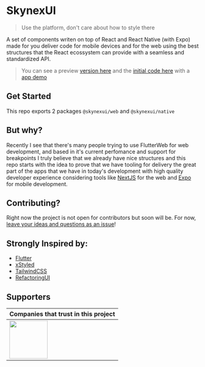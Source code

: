 # SkynexUI

> Use the platform, don't care about how to style there

A set of components writen on top of React and React Native (with Expo) made for you deliver code for mobile devices and for the web using the best structures that the React ecossystem can provide with a seamless and standardized API.

> You can see a preview [version here](https://twitter.com/omariosouto/status/1432528844599214080) and the [initial code here](https://github.com/omariosouto/mariosouto.com/tree/v1/packages/universal-ui/src/components) with a [app demo](https://github.com/omariosouto/mariosouto.com/tree/v1/packages/universal-ui/src/patterns/qrcode-generator)

## Get Started
This repo exports 2 packages `@skynexui/web` and `@skynexui/native`


## But why?
Recently I see that there's many people trying to use FlutterWeb for web development, and based in it's current perfomance and support for breakpoints I truly believe that we already have nice structures and this repo starts with the idea to prove that we have tooling for delivery the great part of the apps that we have in today's development with high quality developer experience considering tools like [NextJS](https://nextjs.org/) for the web and [Expo](https://expo.dev/) for mobile development.  

## Contributing?
Right now the project is not open for contributors but soon will be. For now, [leave your ideas and questions as an issue](https://github.com/skynexui/core/issues)!

## Strongly Inspired by:
- [Flutter](https://flutter.dev/)
- [xStyled](https://xstyled.dev/)
- [TailwindCSS](https://tailwindcss.com/)
- [RefactoringUI](https://www.refactoringui.com/)


## Supporters

| Companies that trust in this project |
| --- |
| [<img src="https://www.likeaboss.com.br/wp-content/uploads/2016/02/alura-dark.svg" width="100px" />](https://alura.com.br/) |

